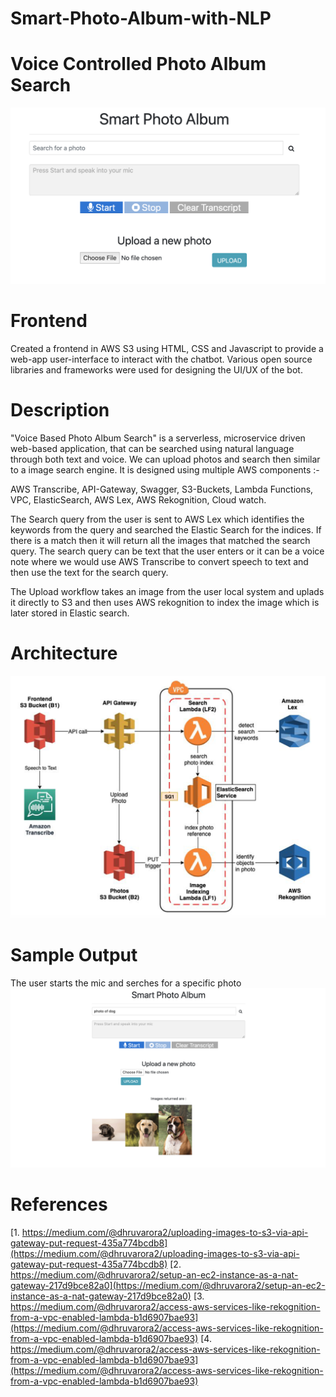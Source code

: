 # Smart-Photo-Album-with-NLP
# Voice Controlled Photo Album Search
![alt text](https://github.com/Zeus197/Smart-Photo-Album-with-NLP/blob/main/images/ApplicationUI.png)
# Frontend
Created a frontend in AWS S3 using HTML, CSS and Javascript to provide a web-app user-interface to interact with the chatbot.
Various open source libraries and frameworks were used for designing the UI/UX of the bot.
# Description
"Voice Based Photo Album Search" is a serverless, microservice driven web-based application, that can be searched using natural language through both text and voice. We can upload photos and search then similar to a image search engine. It is designed using multiple AWS components :-

AWS Transcribe, API-Gateway, Swagger, S3-Buckets, Lambda Functions, VPC, ElasticSearch, AWS Lex, AWS Rekognition, Cloud watch.

The Search query from the user is sent to AWS Lex which identifies the keywords from the query and searched the Elastic Search for the indices. If there is a match then it will return all the images that matched the search query. The search query can be text that the user enters or it can be a voice note where we would use AWS Transcribe to convert speech to text and then use the text for the search query.

The Upload workflow takes an image from the user local system and uplads it directly to S3 and then uses AWS rekognition to index the image which is later stored in Elastic search.
# Architecture
![alt text](https://github.com/Zeus197/Smart-Photo-Album-with-NLP/blob/main/images/ArchitectureDiagram.png)
# Sample Output
The user starts the mic and serches for a specific photo
![alt text](https://github.com/Zeus197/Smart-Photo-Album-with-NLP/blob/main/images/SeachOutput.png)
# References
[1. https://medium.com/@dhruvarora2/uploading-images-to-s3-via-api-gateway-put-request-435a774bcdb8](https://medium.com/@dhruvarora2/uploading-images-to-s3-via-api-gateway-put-request-435a774bcdb8)
[2. https://medium.com/@dhruvarora2/setup-an-ec2-instance-as-a-nat-gateway-217d9bce82a0](https://medium.com/@dhruvarora2/setup-an-ec2-instance-as-a-nat-gateway-217d9bce82a0)
[3. https://medium.com/@dhruvarora2/access-aws-services-like-rekognition-from-a-vpc-enabled-lambda-b1d6907bae93](https://medium.com/@dhruvarora2/access-aws-services-like-rekognition-from-a-vpc-enabled-lambda-b1d6907bae93)
[4. https://medium.com/@dhruvarora2/access-aws-services-like-rekognition-from-a-vpc-enabled-lambda-b1d6907bae93](https://medium.com/@dhruvarora2/access-aws-services-like-rekognition-from-a-vpc-enabled-lambda-b1d6907bae93)
